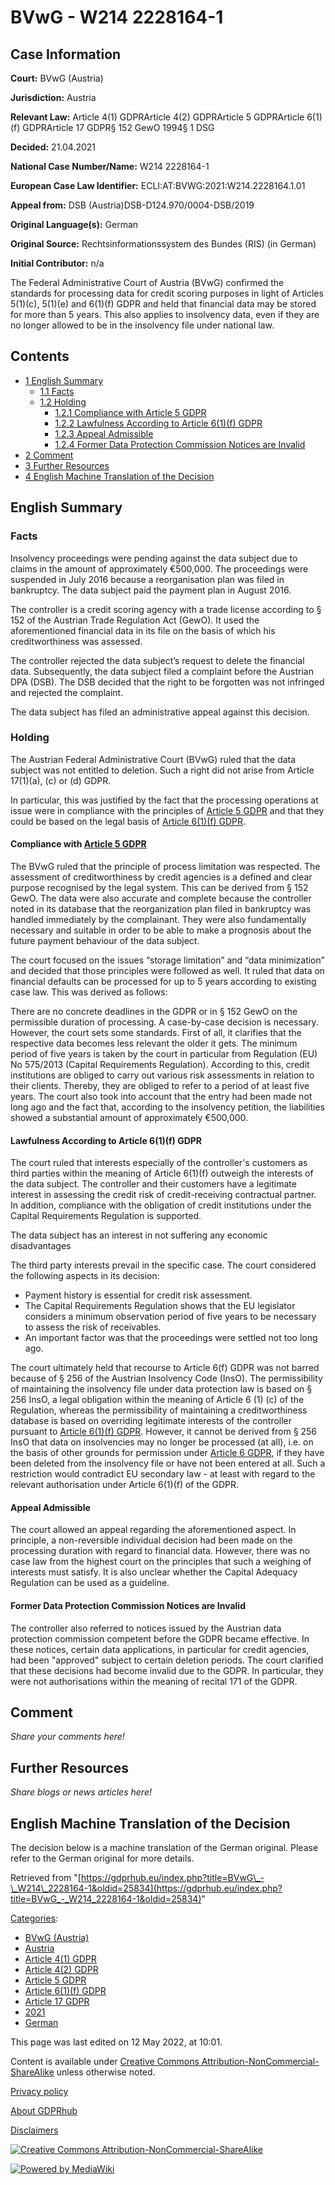 # BVwG - W214 2228164-1

## Case Information

**Court:** BVwG (Austria)

**Jurisdiction:** Austria

**Relevant Law:** Article 4(1) GDPRArticle 4(2) GDPRArticle 5 GDPRArticle 6(1)(f) GDPRArticle 17 GDPR§ 152 GewO 1994§ 1 DSG

**Decided:** 21.04.2021

**National Case Number/Name:** W214 2228164-1

**European Case Law Identifier:** ECLI:AT:BVWG:2021:W214.2228164.1.01

**Appeal from:** DSB (Austria)DSB-D124.970/0004-DSB/2019

**Original Language(s):** German

**Original Source:** Rechtsinformationssystem des Bundes (RIS) (in German)

**Initial Contributor:** n/a

The Federal Administrative Court of Austria (BVwG) confirmed the standards for processing data for credit scoring purposes in light of Articles 5(1)(c), 5(1)(e) and 6(1)(f) GDPR and held that financial data may be stored for more than 5 years. This also applies to insolvency data, even if they are no longer allowed to be in the insolvency file under national law.

## Contents

*   [1 English Summary](#English_Summary)
    *   [1.1 Facts](#Facts)
    *   [1.2 Holding](#Holding)
        *   [1.2.1 Compliance with Article 5 GDPR](#Compliance_with_Article_5_GDPR)
        *   [1.2.2 Lawfulness According to Article 6(1)(f) GDPR](#Lawfulness_According_to_Article_6\(1\)\(f\)_GDPR)
        *   [1.2.3 Appeal Admissible](#Appeal_Admissible)
        *   [1.2.4 Former Data Protection Commission Notices are Invalid](#Former_Data_Protection_Commission_Notices_are_Invalid)
*   [2 Comment](#Comment)
*   [3 Further Resources](#Further_Resources)
*   [4 English Machine Translation of the Decision](#English_Machine_Translation_of_the_Decision)

## English Summary

### Facts

Insolvency proceedings were pending against the data subject due to claims in the amount of approximately €500,000. The proceedings were suspended in July 2016 because a reorganisation plan was filed in bankruptcy. The data subject paid the payment plan in August 2016.

The controller is a credit scoring agency with a trade license according to § 152 of the Austrian Trade Regulation Act (GewO). It used the aforementioned financial data in its file on the basis of which his creditworthiness was assessed.

The controller rejected the data subject’s request to delete the financial data. Subsequently, the data subject filed a complaint before the Austrian DPA (DSB). The DSB decided that the right to be forgotten was not infringed and rejected the complaint.

The data subject has filed an administrative appeal against this decision.

### Holding

The Austrian Federal Administrative Court (BVwG) ruled that the data subject was not entitled to deletion. Such a right did not arise from Article 17(1)(a), (c) or (d) GDPR.

In particular, this was justified by the fact that the processing operations at issue were in compliance with the principles of [Article 5 GDPR](/index.php?title=Article_5_GDPR "Article 5 GDPR") and that they could be based on the legal basis of [Article 6(1)(f) GDPR](/index.php?title=Article_6_GDPR#1f "Article 6 GDPR").

#### Compliance with [Article 5 GDPR](/index.php?title=Article_5_GDPR "Article 5 GDPR")

The BVwG ruled that the principle of process limitation was respected. The assessment of creditworthiness by credit agencies is a defined and clear purpose recognised by the legal system. This can be derived from § 152 GewO. The data were also accurate and complete because the controller noted in its database that the reorganization plan filed in bankruptcy was handled immediately by the complainant. They were also fundamentally necessary and suitable in order to be able to make a prognosis about the future payment behaviour of the data subject.

The court focused on the issues “storage limitation” and “data minimization” and decided that those principles were followed as well. It ruled that data on financial defaults can be processed for up to 5 years according to existing case law. This was derived as follows:

There are no concrete deadlines in the GDPR or in § 152 GewO on the permissible duration of processing. A case-by-case decision is necessary. However, the court sets some standards. First of all, it clarifies that the respective data becomes less relevant the older it gets. The minimum period of five years is taken by the court in particular from Regulation (EU) No 575/2013 (Capital Requirements Regulation). According to this, credit institutions are obliged to carry out various risk assessments in relation to their clients. Thereby, they are obliged to refer to a period of at least five years. The court also took into account that the entry had been made not long ago and the fact that, according to the insolvency petition, the liabilities showed a substantial amount of approximately €500,000.

#### Lawfulness According to Article 6(1)(f) GDPR

The court ruled that interests especially of the controller's customers as third parties within the meaning of Article 6(1)(f) outweigh the interests of the data subject. The controller and their customers have a legitimate interest in assessing the credit risk of credit-receiving contractual partner. In addition, compliance with the obligation of credit institutions under the Capital Requirements Regulation is supported.

The data subject has an interest in not suffering any economic disadvantages

The third party interests prevail in the specific case. The court considered the following aspects in its decision:

*   Payment history is essential for credit risk assessment.
*   The Capital Requirements Regulation shows that the EU legislator considers a minimum observation period of five years to be necessary to assess the risk of receivables.
*   An important factor was that the proceedings were settled not too long ago.

The court ultimately held that recourse to Article 6(f) GDPR was not barred because of § 256 of the Austrian Insolvency Code (InsO). The permissibility of maintaining the insolvency file under data protection law is based on § 256 InsO, a legal obligation within the meaning of Article 6 (1) (c) of the Regulation, whereas the permissibility of maintaining a creditworthiness database is based on overriding legitimate interests of the controller pursuant to [Article 6(1)(f) GDPR](/index.php?title=Article_6_GDPR#1f "Article 6 GDPR"). However, it cannot be derived from § 256 InsO that data on insolvencies may no longer be processed (at all), i.e. on the basis of other grounds for permission under [Article 6 GDPR](/index.php?title=Article_6_GDPR "Article 6 GDPR"), if they have been deleted from the insolvency file or have not been entered at all. Such a restriction would contradict EU secondary law - at least with regard to the relevant authorisation under Article 6(1)(f) of the GDPR.

#### Appeal Admissible

The court allowed an appeal regarding the aforementioned aspect. In principle, a non-reversible individual decision had been made on the processing duration with regard to financial data. However, there was no case law from the highest court on the principles that such a weighing of interests must satisfy. It is also unclear whether the Capital Adequacy Regulation can be used as a guideline.

#### Former Data Protection Commission Notices are Invalid

The controller also referred to notices issued by the Austrian data protection commission competent before the GDPR became effective. In these notices, certain data applications, in particular for credit agencies, had been "approved" subject to certain deletion periods. The court clarified that these decisions had become invalid due to the GDPR. In particular, they were not authorisations within the meaning of recital 171 of the GDPR.

## Comment

_Share your comments here!_

## Further Resources

_Share blogs or news articles here!_

## English Machine Translation of the Decision

The decision below is a machine translation of the German original. Please refer to the German original for more details.

Retrieved from "[https://gdprhub.eu/index.php?title=BVwG\_-\_W214\_2228164-1&oldid=25834](https://gdprhub.eu/index.php?title=BVwG_-_W214_2228164-1&oldid=25834)"

[Categories](/index.php?title=Special:Categories "Special:Categories"):

*   [BVwG (Austria)](/index.php?title=Category:BVwG_\(Austria\) "Category:BVwG (Austria)")
*   [Austria](/index.php?title=Category:Austria "Category:Austria")
*   [Article 4(1) GDPR](/index.php?title=Category:Article_4\(1\)_GDPR "Category:Article 4(1) GDPR")
*   [Article 4(2) GDPR](/index.php?title=Category:Article_4\(2\)_GDPR "Category:Article 4(2) GDPR")
*   [Article 5 GDPR](/index.php?title=Category:Article_5_GDPR "Category:Article 5 GDPR")
*   [Article 6(1)(f) GDPR](/index.php?title=Category:Article_6\(1\)\(f\)_GDPR "Category:Article 6(1)(f) GDPR")
*   [Article 17 GDPR](/index.php?title=Category:Article_17_GDPR "Category:Article 17 GDPR")
*   [2021](/index.php?title=Category:2021 "Category:2021")
*   [German](/index.php?title=Category:German "Category:German")

This page was last edited on 12 May 2022, at 10:01.

Content is available under [Creative Commons Attribution-NonCommercial-ShareAlike](https://creativecommons.org/licenses/by-nc-sa/4.0/) unless otherwise noted.

[Privacy policy](/index.php?title=GDPRhub:Privacy_policy)

[About GDPRhub](/index.php?title=GDPRhub:About)

[Disclaimers](/index.php?title=GDPRhub:General_disclaimer)

[![Creative Commons Attribution-NonCommercial-ShareAlike](/resources/assets/licenses/cc-by-nc-sa.png)](https://creativecommons.org/licenses/by-nc-sa/4.0/)

[![Powered by MediaWiki](/resources/assets/poweredby_mediawiki_88x31.png)](https://www.mediawiki.org/)